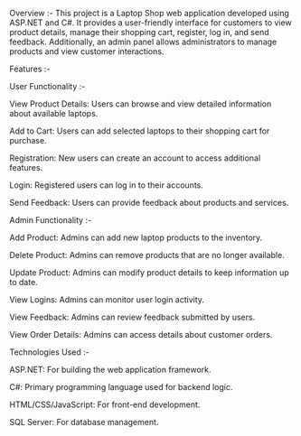 Overview :-
This project is a Laptop Shop web application developed using ASP.NET and C#. 
It provides a user-friendly interface for customers to view product details, manage their shopping cart, register, log in, and send feedback. Additionally, an admin panel allows administrators to manage products and view customer interactions.


Features :-

User Functionality :-

View Product Details: Users can browse and view detailed information about available laptops.

Add to Cart: Users can add selected laptops to their shopping cart for purchase.

Registration: New users can create an account to access additional features.

Login: Registered users can log in to their accounts.

Send Feedback: Users can provide feedback about products and services.

Admin Functionality :-

Add Product: Admins can add new laptop products to the inventory.

Delete Product: Admins can remove products that are no longer available.

Update Product: Admins can modify product details to keep information up to date.

View Logins: Admins can monitor user login activity.

View Feedback: Admins can review feedback submitted by users.

View Order Details: Admins can access details about customer orders.

Technologies Used :-

ASP.NET: For building the web application framework.

C#: Primary programming language used for backend logic.

HTML/CSS/JavaScript: For front-end development.

SQL Server: For database management.

